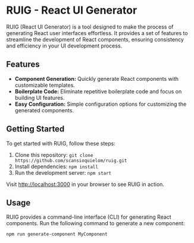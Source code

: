 # RUIG - React UI Generator

RUIG (React UI Generator) is a tool designed to make the process of generating React user interfaces effortless. It provides a set of features to streamline the development of React components, ensuring consistency and efficiency in your UI development process.

## Features

- **Component Generation:** Quickly generate React components with customizable templates.
- **Boilerplate Code:** Eliminate repetitive boilerplate code and focus on building UI features.
- **Easy Configuration:** Simple configuration options for customizing the generated components.

## Getting Started

To get started with RUIG, follow these steps:

1. Clone this repository: `git clone https://github.com/scansioquielom/ruig.git`
2. Install dependencies: `npm install`
3. Run the development server: `npm start`

Visit [http://localhost:3000](http://localhost:3000) in your browser to see RUIG in action.

## Usage

RUIG provides a command-line interface (CLI) for generating React components. Run the following command to generate a new component:

```bash
npm run generate-component MyComponent

